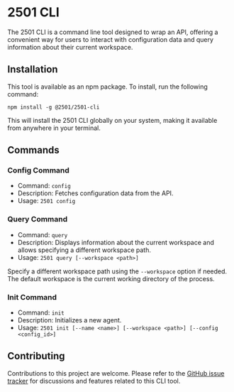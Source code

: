 # 2501 CLI

The 2501 CLI is a command line tool designed to wrap an API, offering a convenient way for users to interact with configuration data and query information about their current workspace.

## Installation

This tool is available as an npm package. To install, run the following command:

```
npm install -g @2501/2501-cli
```

This will install the 2501 CLI globally on your system, making it available from anywhere in your terminal.

## Commands

### Config Command

- Command: `config`
- Description: Fetches configuration data from the API.
- Usage: `2501 config`

### Query Command

- Command: `query`
- Description: Displays information about the current workspace and allows specifying a different workspace path.
- Usage: `2501 query [--workspace <path>]`

Specify a different workspace path using the `--workspace` option if needed. The default workspace is the current working directory of the process.

### Init Command

- Command: `init`
- Description: Initializes a new agent.
- Usage: `2501 init [--name <name>] [--workspace <path>] [--config <config_id>]`

## Contributing

Contributions to this project are welcome. Please refer to the [GitHub issue tracker](https://github.com/tj/commander.js/issues/756) for discussions and features related to this CLI tool.